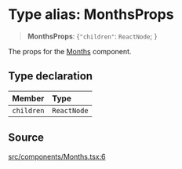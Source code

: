 # Type alias: MonthsProps

> **MonthsProps**: \{`"children"`: `ReactNode`; \}

The props for the [Months](../functions/Months.md) component.

## Type declaration

| Member | Type |
| :------ | :------ |
| `children` | `ReactNode` |

## Source

[src/components/Months.tsx:6](https://github.com/gpbl/react-day-picker/blob/a604fd23887c832117da414a9c63b1b84efb97d9/src/components/Months.tsx#L6)
